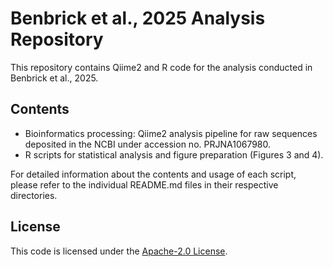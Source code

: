 # Benbrick et al., 2025 Analysis Repository

This repository contains Qiime2 and R code for the analysis conducted in Benbrick et al., 2025.

## Contents

- Bioinformatics processing: Qiime2 analysis pipeline for raw sequences deposited in the NCBI under accession no. PRJNA1067980.
- R scripts for statistical analysis and figure preparation (Figures 3 and 4).

For detailed information about the contents and usage of each script, please refer to the individual README.md files in their respective directories.

## License

This code is licensed under the [Apache-2.0 License](LICENSE).
